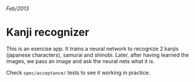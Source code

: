 _Feb/2013_

# Kanji recognizer

This is an exercise app. It trains a neural network to recognize 2 kanjis
(japanese characters), samurai and shinobi. Later, after having learned the
images, we pass an image and ask the neural nets what it is.

Check `spec/acceptance/` tests to see it working in practice.
